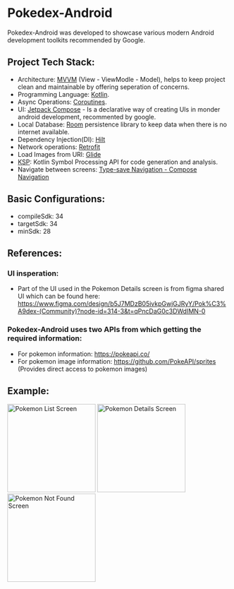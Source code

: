 # Pokedex-Android

Pokedex-Android was developed to showcase various modern Android development toolkits recommended by Google.

## Project Tech Stack:
  * Architecture: [MVVM](https://developer.android.com/topic/architecture) (View - ViewModle - Model), helps to keep project clean and maintainable by offering seperation of concerns.
  * Programming Language: [Kotlin](https://kotlinlang.org/docs/android-overview.html). 
  * Async Operations: [Coroutines](https://developer.android.com/kotlin/coroutines).
  * UI: [Jetpack Compose](https://developer.android.com/compose) - Is a declarative way of creating UIs in monder android development, recommented by google.
  * Local Database: [Room](https://developer.android.com/training/data-storage/room) persistence library to keep data when there is no internet available.
  * Dependency Injection(DI): [Hilt](https://developer.android.com/training/dependency-injection/hilt-android)
  * Network operations: [Retrofit](https://square.github.io/retrofit/)
  * Load Images from URl: [Glide](https://bumptech.github.io/glide/int/compose.html)
  * [KSP](https://kotlinlang.org/docs/ksp-overview.html): Kotlin Symbol Processing API for code generation and analysis.
  * Navigate between screens: [Type-save Navigation - Compose Navigation](https://developer.android.com/guide/navigation/design/type-safety)

## Basic Configurations:
  * compileSdk: 34
  * targetSdk: 34
  * minSdk: 28

## References:
  ### UI insperation:
 * Part of the UI used in the Pokemon Details screen is from figma shared UI which can be found here: https://www.figma.com/design/b5J7MDzB05ivkpGwjGJRyY/Pok%C3%A9dex-(Community)?node-id=314-3&t=qPncDaG0c3DWdIMN-0
  ### Pokedex-Android uses two APIs from which getting the required information:
 * For pokemon information: https://pokeapi.co/
 * For pokemon image information: https://github.com/PokeAPI/sprites (Provides direct access to pokemon images)

## Example: 
<img src="https://github.com/user-attachments/assets/fe2cc945-359a-467e-8dbf-d01154f1898a" width="200" alt="Pokemon List Screen">
<img src="https://github.com/user-attachments/assets/5b8bfa52-933f-4813-b32a-214882954995" width="200" alt="Pokemon Details Screen">
<img src="https://github.com/user-attachments/assets/f7b81fd8-14ef-4b67-8b53-809c3189e0a7" width="200" alt="Pokemon Not Found Screen">
